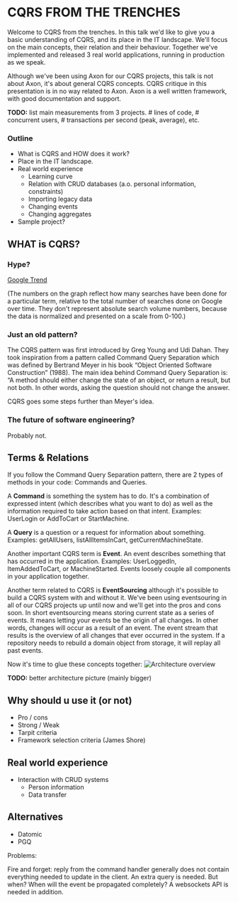 CQRS FROM THE TRENCHES
======================

Welcome to CQRS from the trenches. In this talk we'd like to give you a basic understanding of CQRS, and its place in the IT landscape. We'll focus on the main concepts, their relation and their behaviour. Together we've implemented and released 3 real world applications, running in production as we speak. 

Although we've been using Axon for our CQRS projects, this talk is not about Axon, it's about general CQRS concepts. CQRS critique in this presentation is in no way related to Axon. Axon is a well written framework, with good documentation and support. 

**TODO:** list main measurements from 3 projects. # lines of code, # concurrent users, # transactions per second (peak, average), etc.

### Outline

- What is CQRS and HOW does it work?
- Place in the IT landscape.
- Real world experience
  - Learning curve
  - Relation with CRUD databases (a.o. personal information, constraints)
  - Importing legacy data
  - Changing events
  - Changing aggregates
- Sample project?

## WHAT is CQRS?

### Hype? 

[Google Trend](http://www.google.com/trends/explore#q=cqrs)

(The numbers on the graph reflect how many searches have been done for a particular term, relative to the total number of searches done on Google over time. They don't represent absolute search volume numbers, because the data is normalized and presented on a scale from 0-100.)

### Just an old pattern?

The CQRS pattern was first introduced by Greg Young and Udi Dahan. They took inspiration from a pattern called Command Query Separation which was defined by Bertrand Meyer in his book “Object Oriented Software Construction” (1988). The main idea behind Command Query Separation is: “A method should either change the state of an object, or return a result, but not both. In other words, asking the question should not change the answer.

CQRS goes some steps further than Meyer's idea.

### The future of software engineering?

Probably not.

## Terms & Relations

If you follow the Command Query Separation pattern, there are 2 types of methods in your code: Commands and Queries.

A **Command** is something the system has to do. It's a combination of expressed intent (which describes what you want to do) as well as the information required to take action based on that intent. Examples: UserLogin or AddToCart or StartMachine.

A **Query** is a question or a request for information about something. Examples: getAllUsers, listAllItemsInCart, getCurrentMachineState.

Another important CQRS term is **Event**. An event describes something that has occurred in the application. Examples: UserLoggedIn, ItemAddedToCart, or MachineStarted. Events loosely couple all components in your application together.

Another term related to CQRS is **EventSourcing** although it's possible to build a CQRS system with and without it. We've been using eventsouring in all of our CQRS projects up until now and we'll get into the pros and cons soon. In short eventsourcing means storing current state as a series of events. It means letting your events be the origin of all changes. In other words, changes will occur as a result of an event. The event stream that results is the overview of all changes that ever occurred in the system. If a repository needs to rebuild a domain object from storage, it will replay all past events.

Now it's time to glue these concepts together: ![Architecture overview](http://www.axonframework.org/docs/2.3/images/detailed-architecture-overview.png)


**TODO:** better architecture picture (mainly bigger)

## Why should u use it (or not)

- Pro / cons
- Strong / Weak
- Tarpit criteria
- Framework selection criteria (James Shore)

## Real world experience

- Interaction with CRUD systems
  - Person information
  - Data transfer

## Alternatives

- Datomic
- PGQ

Problems:

Fire and forget: reply from the command handler generally does not contain everything needed to update in the client. An extra query is needed. But when? When will the event be propagated completely? A websockets API is needed in addition.